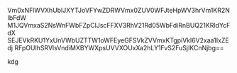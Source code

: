 Vm0xNFlWVXhUblJXYTJoVFYwZDRWVmx0ZUV0WFJteHpWV3hrVm1KR2NIbFdW
M1JQVmxaS2NsWnFWbFZpClJscFFXV3RhV21Rd05WbFdiRnBUQ21KRldYcFdX
SEJEVkRKU1YxUnVWbUZTTW1oWFEyeGFSVkZVVmxKTgpiVkl6V2xaa1IxZEdj
RFpOUlhSRVlsVndiMXBYWXpsUVVXOUxXa2hLY1FvS2FuSjIKCnNjbg==

kdg